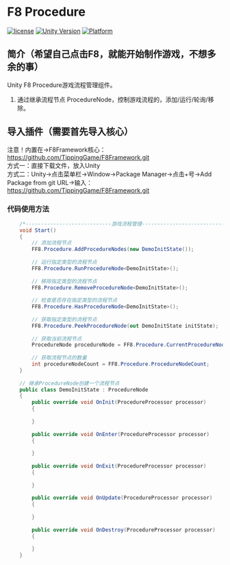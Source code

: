 # F8 Procedure

[![license](http://img.shields.io/badge/license-MIT-green.svg)](https://opensource.org/licenses/MIT)
[![Unity Version](https://img.shields.io/badge/unity-2021.3.15f1-blue)](https://unity.com)
[![Platform](https://img.shields.io/badge/platform-Win%20%7C%20Android%20%7C%20iOS%20%7C%20Mac%20%7C%20Linux%20%7C%20WebGL-orange)]()

## 简介（希望自己点击F8，就能开始制作游戏，不想多余的事）
Unity F8 Procedure游戏流程管理组件。
1. 通过继承流程节点 ProcedureNode，控制游戏流程的，添加/运行/轮询/移除。

## 导入插件（需要首先导入核心）
注意！内置在->F8Framework核心：https://github.com/TippingGame/F8Framework.git  
方式一：直接下载文件，放入Unity  
方式二：Unity->点击菜单栏->Window->Package Manager->点击+号->Add Package from git URL->输入：https://github.com/TippingGame/F8Framework.git

### 代码使用方法
```C#
    /*----------------------------游戏流程管理----------------------------*/
    void Start()
    {
        // 添加流程节点
        FF8.Procedure.AddProcedureNodes(new DemoInitState());
        
        // 运行指定类型的流程节点
        FF8.Procedure.RunProcedureNode<DemoInitState>();
        
        // 移除指定类型的流程节点
        FF8.Procedure.RemoveProcedureNode<DemoInitState>();
        
        // 检查是否存在指定类型的流程节点
        FF8.Procedure.HasProcedureNode<DemoInitState>();
        
        // 获取指定类型的流程节点
        FF8.Procedure.PeekProcedureNode(out DemoInitState initState);
        
        // 获取当前流程节点
        ProcedureNode procedureNode = FF8.Procedure.CurrentProcedureNode;
        
        // 获取流程节点的数量
        int procedureNodeCount = FF8.Procedure.ProcedureNodeCount;
    }
    
    // 继承ProcedureNode创建一个流程节点
    public class DemoInitState : ProcedureNode
    {
        public override void OnInit(ProcedureProcessor processor)
        {
            
        }
        
        public override void OnEnter(ProcedureProcessor processor)
        {
            
        }
    
        public override void OnExit(ProcedureProcessor processor)
        {
            
        }
    
        public override void OnUpdate(ProcedureProcessor processor)
        {
            
        }
        
        public override void OnDestroy(ProcedureProcessor processor)
        {
            
        }
    }
```


